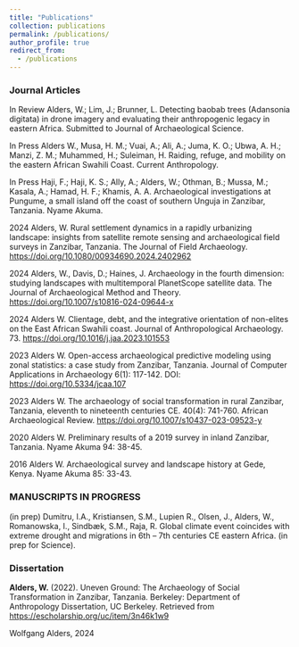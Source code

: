 ```yaml
---
title: "Publications"
collection: publications
permalink: /publications/
author_profile: true
redirect_from:
  - /publications
---
```


### Journal Articles
In Review	Alders, W.; Lim, J.; Brunner, L. Detecting baobab trees (Adansonia digitata) in drone imagery and evaluating their anthropogenic legacy in eastern Africa. Submitted to Journal of Archaeological Science.

In Press      	Alders W., Musa, H. M.; Vuai, A.; Ali, A.; Juma, K. O.; Ubwa, A. H.; Manzi, Z. M.; Muhammed, H.; Suleiman, H. Raiding, refuge, and mobility on the eastern African Swahili Coast. Current Anthropology.

In Press	Haji, F.; Haji, K. S.; Ally, A.; Alders, W.; Othman, B.; Mussa, M.; Kasala, A.; Hamad, H. F.; Khamis, A. A. Archaeological investigations at Pungume, a small island off the coast of southern Unguja in Zanzibar, Tanzania. Nyame Akuma.

2024	Alders, W. Rural settlement dynamics in a rapidly urbanizing landscape: insights from satellite remote sensing and archaeological field surveys in Zanzibar, Tanzania. The Journal of Field Archaeology. https://doi.org/10.1080/00934690.2024.2402962

2024	Alders, W., Davis, D.; Haines, J. Archaeology in the fourth dimension: studying landscapes with multitemporal PlanetScope satellite data. The Journal of Archaeological Method and Theory. https://doi.org/10.1007/s10816-024-09644-x

2024	Alders W. Clientage, debt, and the integrative orientation of non-elites on the East African Swahili coast. Journal of Anthropological Archaeology. 73. https://doi.org/10.1016/j.jaa.2023.101553

2023	Alders W. Open-access archaeological predictive modeling using zonal statistics: a case study from Zanzibar, Tanzania. Journal of Computer Applications in Archaeology 6(1): 117-142. DOI: https://doi.org/10.5334/jcaa.107 

2023	Alders W. The archaeology of social transformation in rural Zanzibar, Tanzania, eleventh to nineteenth centuries CE. 40(4): 741-760. African Archaeological Review. https://doi.org/10.1007/s10437-023-09523-y

2020 		Alders W. Preliminary results of a 2019 survey in inland Zanzibar, Tanzania.
		Nyame Akuma 94: 38-45.

2016 	Alders W. Archaeological survey and landscape history at Gede, Kenya. Nyame Akuma 85: 33-43.

### MANUSCRIPTS IN PROGRESS

(in prep)	Dumitru, I.A., Kristiansen, S.M., Lupien R., Olsen, J., Alders, W., Romanowska, I., Sindbæk, S.M., Raja, R. Global climate event coincides with extreme drought and migrations in 6th – 7th centuries CE eastern Africa. (in prep for Science).

### Dissertation

__Alders, W.__ (2022). Uneven Ground: The Archaeology of Social Transformation in Zanzibar, Tanzania. Berkeley: Department of Anthropology Dissertation, UC Berkeley. Retrieved from https://escholarship.org/uc/item/3n46k1w9

Wolfgang Alders, 2024
